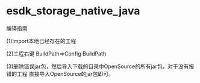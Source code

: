 esdk_storage_native_java
========================

编译指南

(1)Import本地已经存在的工程

(2)工程右键 BuildPath⇒Config BuildPath

(3)删除错误jar包，然后导入下载的目录中OpenSource的所有jar包，对于没有报错的工程 直接导入OpenSource的jar包即可。
